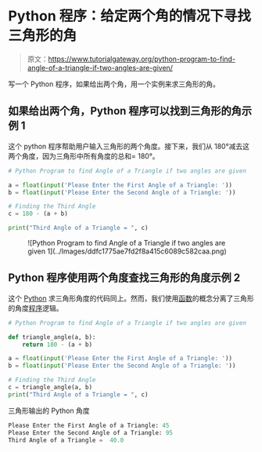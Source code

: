 # Python 程序：给定两个角的情况下寻找三角形的角

> 原文：<https://www.tutorialgateway.org/python-program-to-find-angle-of-a-triangle-if-two-angles-are-given/>

写一个 Python 程序，如果给出两个角，用一个实例来求三角形的角。

## 如果给出两个角，Python 程序可以找到三角形的角示例 1

这个 python 程序帮助用户输入三角形的两个角度。接下来，我们从 180°减去这两个角度，因为三角形中所有角度的总和= 180°。

```py
# Python Program to find Angle of a Triangle if two angles are given

a = float(input('Please Enter the First Angle of a Triangle: '))
b = float(input('Please Enter the Second Angle of a Triangle: '))

# Finding the Third Angle
c = 180 - (a + b)

print("Third Angle of a Triangle = ", c)
```

<figure class="wp-block-image">![Python Program to find Angle of a Triangle if two angles are given 1](../Images/ddfc1775ae7fd2f8a415c6089c582caa.png)</figure>

## Python 程序使用两个角度查找三角形的角度示例 2

这个 [Python](https://www.tutorialgateway.org/python-tutorial/) 求三角形角度的代码同上。然而，我们使用[函数](https://www.tutorialgateway.org/functions-in-python/)的概念分离了三角形的角度[程序](https://www.tutorialgateway.org/python-programming-examples/)逻辑。

```py
# Python Program to find Angle of a Triangle if two angles are given

def triangle_angle(a, b):
    return 180 - (a + b)

a = float(input('Please Enter the First Angle of a Triangle: '))
b = float(input('Please Enter the Second Angle of a Triangle: '))

# Finding the Third Angle
c = triangle_angle(a, b)
print("Third Angle of a Triangle = ", c)
```

三角形输出的 Python 角度

```py
Please Enter the First Angle of a Triangle: 45
Please Enter the Second Angle of a Triangle: 95
Third Angle of a Triangle =  40.0
```